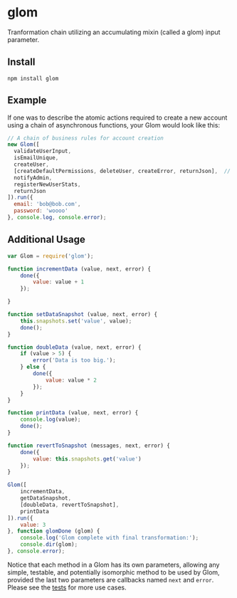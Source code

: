 # glom

Tranformation chain utilizing an accumulating mixin (called a glom) input parameter.

## Install

```
npm install glom
```

## Example

If one was to describe the atomic actions required to create a new account using a chain of asynchronous functions, your Glom would look like this:

```javascript
// A chain of business rules for account creation
new Glom([
  validateUserInput,
  isEmailUnique,
  createUser,
  [createDefaultPermissions, deleteUser, createError, returnJson],  // Sidechain in case of failure
  notifyAdmin,
  registerNewUserStats,
  returnJson
]).run({
  email: 'bob@bob.com',
  password: 'woooo'
}, console.log, console.error);
```

## Additional Usage

```javascript
var Glom = require('glom');

function incrementData (value, next, error) {
    done({
        value: value + 1
    });

}

function setDataSnapshot (value, next, error) {
    this.snapshots.set('value', value);
    done();
}

function doubleData (value, next, error) {
    if (value > 5) {
        error('Data is too big.');
    } else {
        done({
            value: value * 2
        });
    }
}

function printData (value, next, error) {
    console.log(value);
    done();
}

function revertToSnapshot (messages, next, error) {
    done({
        value: this.snapshots.get('value')
    });
}

Glom([
    incrementData,
    getDataSnapshot,
    [doubleData, revertToSnapshot],
    printData
]).run({
    value: 3
}, function glomDone (glom) {
    console.log('Glom complete with final transformation:');
    console.dir(glom);
}, console.error);
```

Notice that each method in a Glom has its own parameters, allowing any simple, testable, and potentially isomorphic method to be used by Glom, provided the last two parameters are callbacks named `next` and  `error`.  Please see the [tests](tests/GlomTest.js) for more use cases.
